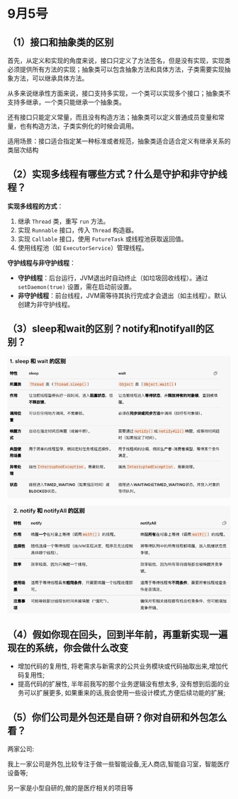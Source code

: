 # 9月5号

## （1）接口和抽象类的区别

首先，从定义和实现的角度来说，接口只定义了方法签名，但是没有实现，实现类必须提供所有方法的实现；抽象类可以包含抽象方法和具体方法，子类需要实现抽象方法，可以继承具体方法。

从多来说继承性方面来说，接口支持多实现，一个类可以实现多个接口；抽象类不支持多继承，一个类只能继承一个抽象类。

还有接口只能定义常量，而且没有构造方法；抽象类可以定义普通成员变量和常量，也有构造方法，子类实例化的时候会调用。

适用场景：接口适合指定某一种标准或者规范，抽象类适合适合定义有继承关系的类层次结构



## （2）实现多线程有哪些方式？什么是守护和非守护线程？

**实现多线程的方式**：
1. 继承 `Thread` 类，重写 `run` 方法。
2. 实现 `Runnable` 接口，传入 `Thread` 构造器。
3. 实现 `Callable` 接口，使用 `FutureTask` 或线程池获取返回值。
4. 使用线程池（如 `ExecutorService`）管理线程。

**守护线程与非守护线程**：

- **守护线程**：后台运行，JVM退出时自动终止（如垃圾回收线程）。通过 `setDaemon(true)` 设置，需在启动前设置。
- **非守护线程**：前台线程，JVM需等待其执行完成才会退出（如主线程）。默认创建为非守护线程。



## （3）sleep和wait的区别？notify和notifyall的区别？



![image-20250905123621932](./09-05.assets/image-20250905123621932.png)

![image-20250905123632773](./09-05.assets/image-20250905123632773.png)



## （4）假如你现在回头，回到半年前，再重新实现一遍现在的系统，你会做什么改变

- 增加代码的复用性, 将老需求与新需求的公共业务模块或代码抽取出来,增加代码复用性;
- 提高代码的扩展性, 半年前我写的那个业务逻辑没有想太多, 没有想到后面的业务可以扩展更多, 如果重来的话,我会使用一些设计模式,方便后续功能的扩展;



## （5）你们公司是外包还是自研？你对自研和外包怎么看？

两家公司:

 我上一家公司是外包,比较专注于做一些智能设备,无人商店,智能自习室，智能医疗设备等;

 另一家是小型自研的,做的是医疗相关的项目等